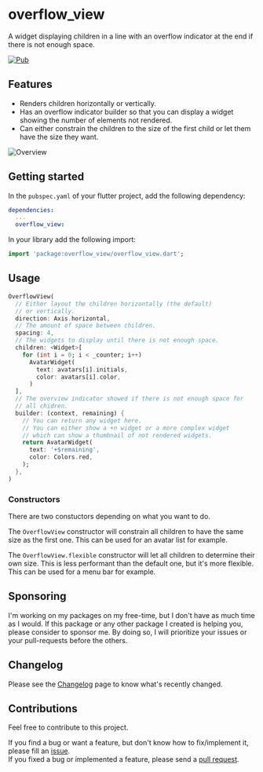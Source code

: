 # overflow_view
A widget displaying children in a line with an overflow indicator at the end if there is not enough space.

[![Pub](https://img.shields.io/pub/v/overflow_view.svg)][pub]

## Features
* Renders children horizontally or vertically.
* Has an overflow indicator builder so that you can display a widget showing the number of elements not rendered.
* Can either constrain the children to the size of the first child or let them have the size they want.

![Overview][overview]

## Getting started

In the `pubspec.yaml` of your flutter project, add the following dependency:

```yaml
dependencies:
  ...
  overflow_view:
```

In your library add the following import:

```dart
import 'package:overflow_view/overflow_view.dart';
```

## Usage

```dart
OverflowView(
  // Either layout the children horizontally (the default)
  // or vertically.
  direction: Axis.horizontal,
  // The amount of space between children.
  spacing: 4,
  // The widgets to display until there is not enough space.
  children: <Widget>[
    for (int i = 0; i < _counter; i++)
      AvatarWidget(
        text: avatars[i].initials,
        color: avatars[i].color,
      )
  ],
  // The overview indicator showed if there is not enough space for
  // all chidren.
  builder: (context, remaining) {
    // You can return any widget here.
    // You can either show a +n widget or a more complex widget
    // which can show a thumbnail of not rendered widgets.
    return AvatarWidget(
      text: '+$remaining',
      color: Colors.red,
    );
  },
)
```

### Constructors

There are two constuctors depending on what you want to do.

The `OverflowView` constructor will constrain all children to have the same size as the first one. This can be used for an avatar list for example.

The `OverflowView.flexible` constructor will let all children to determine their own size. This is less performant than the default one, but it's more flexible. This can be used for a menu bar for example.

## Sponsoring

I'm working on my packages on my free-time, but I don't have as much time as I would. If this package or any other package I created is helping you, please consider to sponsor me. By doing so, I will prioritize your issues or your pull-requests before the others. 

## Changelog

Please see the [Changelog][changelog] page to know what's recently changed.

## Contributions

Feel free to contribute to this project.

If you find a bug or want a feature, but don't know how to fix/implement it, please fill an [issue][issue].  
If you fixed a bug or implemented a feature, please send a [pull request][pr].

<!--Links-->
[pub]: https://pub.dartlang.org/packages/overflow_view
[changelog]: https://github.com/letsar/overflow_view/blob/master/CHANGELOG.md
[issue]: https://github.com/letsar/overflow_view/issues
[pr]: https://github.com/letsar/overflow_view/pulls
[overview]: https://raw.githubusercontent.com/letsar/overflow_view/master/packages/images/overflow_view.gif